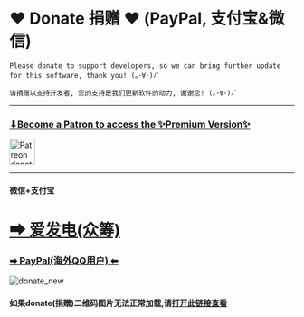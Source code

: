 # ❤ Donate 捐赠 ❤ (PayPal, 支付宝&微信)
```
Please donate to support developers, so we can bring further update for this software, thank you! (｡･∀･)ﾉﾞ

请捐赠以支持开发者, 您的支持是我们更新软件的动力, 谢谢您! (｡･∀･)ﾉﾞ
```
---

### [⬇Become a Patron to access the ✨Premium Version✨](https://www.patreon.com/aaronfeng)

<p align="left">
<a href="https://www.patreon.com/aaronfeng"><img src="https://github.com/AaronFeng753/Waifu2x-Extension-GUI/blob/master/.github/BecomePatron.jpg?raw=true" alt="Patreon donate button" height="45"/> </a>
</p>

---
#### 微信+支付宝

# [➡ 爱发电(众筹)](https://afdian.net/@AaronFeng)

### [➡ PayPal(海外QQ用户) ⬅](https://www.paypal.me/aaronfeng753)

![donate_new](/donate_new.jpg)
#### 如果donate(捐赠)二维码图片无法正常加载,请[打开此链接查看](https://gitee.com/aaronfeng0711/Waifu2x-Extension-GUI/raw/master/donate_new.jpg)
